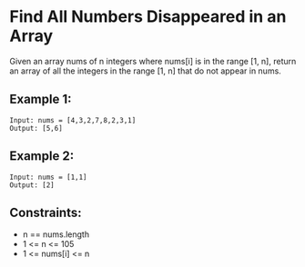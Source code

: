 # Find All Numbers Disappeared in an Array

Given an array nums of n integers where nums[i] is in the range [1, n], return  
an array of all the integers in the range [1, n] that do not appear in nums.

## Example 1:

    Input: nums = [4,3,2,7,8,2,3,1]
    Output: [5,6]

## Example 2:

    Input: nums = [1,1]
    Output: [2]

## Constraints:

* n == nums.length
* 1 <= n <= 105
* 1 <= nums[i] <= n

 